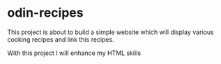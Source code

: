 # odin-recipes

This project is about to build a simple website which will
display various cooking recipes and link this recipes.

With this project I will enhance my HTML skills